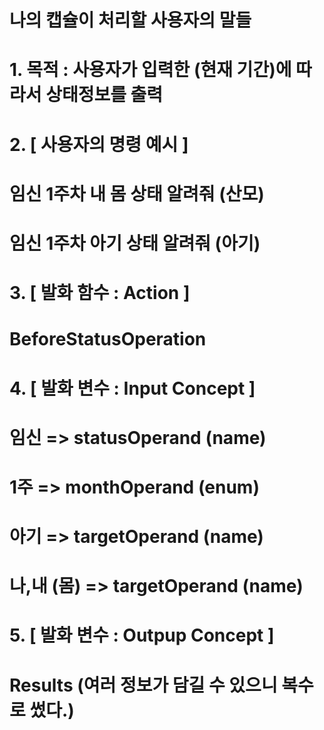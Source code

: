 # 나의 캡슐이 처리할 사용자의 말들
# 1. 목적 : 사용자가 입력한 (현재 기간)에 따라서 상태정보를 출력

# 2. [ 사용자의 명령 예시 ]
# 임신 1주차 내 몸 상태 알려줘 (산모)
# 임신 1주차 아기 상태 알려줘 (아기)

# 3. [ 발화 함수 : Action ]
# BeforeStatusOperation

# 4. [ 발화 변수 : Input Concept ]
# 임신 => statusOperand (name)
# 1주 => monthOperand (enum)
# 아기 => targetOperand (name)
# 나,내 (몸) => targetOperand (name)

# 5. [ 발화 변수 : Outpup Concept ]
# Results (여러 정보가 담길 수 있으니 복수로 썼다.)